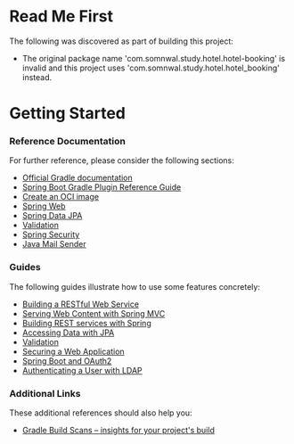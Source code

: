 # Read Me First
The following was discovered as part of building this project:

* The original package name 'com.somnwal.study.hotel.hotel-booking' is invalid and this project uses 'com.somnwal.study.hotel.hotel_booking' instead.

# Getting Started

### Reference Documentation
For further reference, please consider the following sections:

* [Official Gradle documentation](https://docs.gradle.org)
* [Spring Boot Gradle Plugin Reference Guide](https://docs.spring.io/spring-boot/3.3.12-SNAPSHOT/gradle-plugin)
* [Create an OCI image](https://docs.spring.io/spring-boot/3.3.12-SNAPSHOT/gradle-plugin/packaging-oci-image.html)
* [Spring Web](https://docs.spring.io/spring-boot/3.3.12-SNAPSHOT/reference/web/servlet.html)
* [Spring Data JPA](https://docs.spring.io/spring-boot/3.3.12-SNAPSHOT/reference/data/sql.html#data.sql.jpa-and-spring-data)
* [Validation](https://docs.spring.io/spring-boot/3.3.12-SNAPSHOT/reference/io/validation.html)
* [Spring Security](https://docs.spring.io/spring-boot/3.3.12-SNAPSHOT/reference/web/spring-security.html)
* [Java Mail Sender](https://docs.spring.io/spring-boot/3.3.12-SNAPSHOT/reference/io/email.html)

### Guides
The following guides illustrate how to use some features concretely:

* [Building a RESTful Web Service](https://spring.io/guides/gs/rest-service/)
* [Serving Web Content with Spring MVC](https://spring.io/guides/gs/serving-web-content/)
* [Building REST services with Spring](https://spring.io/guides/tutorials/rest/)
* [Accessing Data with JPA](https://spring.io/guides/gs/accessing-data-jpa/)
* [Validation](https://spring.io/guides/gs/validating-form-input/)
* [Securing a Web Application](https://spring.io/guides/gs/securing-web/)
* [Spring Boot and OAuth2](https://spring.io/guides/tutorials/spring-boot-oauth2/)
* [Authenticating a User with LDAP](https://spring.io/guides/gs/authenticating-ldap/)

### Additional Links
These additional references should also help you:

* [Gradle Build Scans – insights for your project's build](https://scans.gradle.com#gradle)

